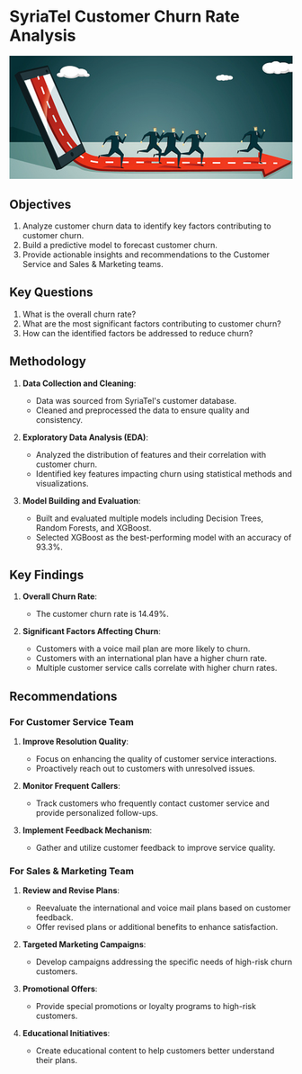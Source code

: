 # SyriaTel Customer Churn Rate Analysis

![Image](https://github.com/kaluma-67/SyriaTel_Customer_Churn_Rate_Analysis/blob/master/Images/Churn_Analysis_Image.png)

## Objectives
1. Analyze customer churn data to identify key factors contributing to customer churn.
2. Build a predictive model to forecast customer churn.
3. Provide actionable insights and recommendations to the Customer Service and Sales & Marketing teams.

## Key Questions
1. What is the overall churn rate?
2. What are the most significant factors contributing to customer churn?
3. How can the identified factors be addressed to reduce churn?

## Methodology
1. **Data Collection and Cleaning**:
   - Data was sourced from SyriaTel's customer database.
   - Cleaned and preprocessed the data to ensure quality and consistency.

2. **Exploratory Data Analysis (EDA)**:
   - Analyzed the distribution of features and their correlation with customer churn.
   - Identified key features impacting churn using statistical methods and visualizations.

3. **Model Building and Evaluation**:
   - Built and evaluated multiple models including Decision Trees, Random Forests, and XGBoost.
   - Selected XGBoost as the best-performing model with an accuracy of 93.3%.

## Key Findings
1. **Overall Churn Rate**:
   - The customer churn rate is 14.49%.

2. **Significant Factors Affecting Churn**:
   - Customers with a voice mail plan are more likely to churn.
   - Customers with an international plan have a higher churn rate.
   - Multiple customer service calls correlate with higher churn rates.

## Recommendations
### For Customer Service Team
1. **Improve Resolution Quality**:
   - Focus on enhancing the quality of customer service interactions.
   - Proactively reach out to customers with unresolved issues.

2. **Monitor Frequent Callers**:
   - Track customers who frequently contact customer service and provide personalized follow-ups.

3. **Implement Feedback Mechanism**:
   - Gather and utilize customer feedback to improve service quality.

### For Sales & Marketing Team
1. **Review and Revise Plans**:
   - Reevaluate the international and voice mail plans based on customer feedback.
   - Offer revised plans or additional benefits to enhance satisfaction.

2. **Targeted Marketing Campaigns**:
   - Develop campaigns addressing the specific needs of high-risk churn customers.

3. **Promotional Offers**:
   - Provide special promotions or loyalty programs to high-risk customers.

4. **Educational Initiatives**:
   - Create educational content to help customers better understand their plans.
